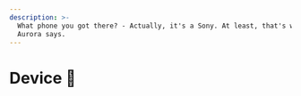 ```yaml
---
description: >-
  What phone you got there? - Actually, it's a Sony. At least, that's what
  Aurora says.
---
```


# Device 📱

